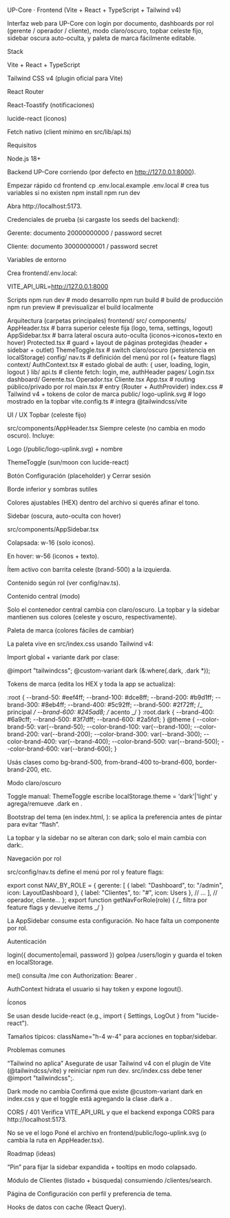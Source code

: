 UP-Core · Frontend (Vite + React + TypeScript + Tailwind v4)

Interfaz web para UP-Core con login por documento, dashboards por rol (gerente / operador / cliente), modo claro/oscuro, topbar celeste fijo, sidebar oscura auto-oculta, y paleta de marca fácilmente editable.

Stack

Vite + React + TypeScript

Tailwind CSS v4 (plugin oficial para Vite)

React Router

React-Toastify (notificaciones)

lucide-react (íconos)

Fetch nativo (client mínimo en src/lib/api.ts)

Requisitos

Node.js 18+

Backend UP-Core corriendo (por defecto en http://127.0.0.1:8000).

Empezar rápido
cd frontend
cp .env.local.example .env.local # crea tus variables si no existen
npm install
npm run dev

Abra http://localhost:5173.

Credenciales de prueba (si cargaste los seeds del backend):

Gerente: documento 20000000000 / password secret

Cliente: documento 30000000001 / password secret

Variables de entorno

Crea frontend/.env.local:

VITE_API_URL=http://127.0.0.1:8000

Scripts
npm run dev # modo desarrollo
npm run build # build de producción
npm run preview # previsualizar el build localmente

Arquitectura (carpetas principales)
frontend/
src/
components/
AppHeader.tsx # barra superior celeste fija (logo, tema, settings, logout)
AppSidebar.tsx # barra lateral oscura auto-oculta (iconos->iconos+texto en hover)
Protected.tsx # guard + layout de páginas protegidas (header + sidebar + outlet)
ThemeToggle.tsx # switch claro/oscuro (persistencia en localStorage)
config/
nav.ts # definición del menú por rol (+ feature flags)
context/
AuthContext.tsx # estado global de auth: { user, loading, login, logout }
lib/
api.ts # cliente fetch: login, me, authHeader
pages/
Login.tsx
dashboard/
Gerente.tsx
Operador.tsx
Cliente.tsx
App.tsx # routing público/privado por rol
main.tsx # entry (Router + AuthProvider)
index.css # Tailwind v4 + tokens de color de marca
public/
logo-uplink.svg # logo mostrado en la topbar
vite.config.ts # integra @tailwindcss/vite

UI / UX
Topbar (celeste fijo)

src/components/AppHeader.tsx
Siempre celeste (no cambia en modo oscuro). Incluye:

Logo (/public/logo-uplink.svg) + nombre

ThemeToggle (sun/moon con lucide-react)

Botón Configuración (placeholder) y Cerrar sesión

Borde inferior y sombras sutiles

Colores ajustables (HEX) dentro del archivo si querés afinar el tono.

Sidebar (oscura, auto-oculta con hover)

src/components/AppSidebar.tsx

Colapsada: w-16 (solo iconos).

En hover: w-56 (iconos + texto).

Ítem activo con barrita celeste (brand-500) a la izquierda.

Contenido según rol (ver config/nav.ts).

Contenido central (modo)

Solo el contenedor central cambia con claro/oscuro. La topbar y la sidebar mantienen sus colores (celeste y oscuro, respectivamente).

Paleta de marca (colores fáciles de cambiar)

La paleta vive en src/index.css usando Tailwind v4:

Import global + variante dark por clase:

@import "tailwindcss";
@custom-variant dark (&:where(.dark, .dark \*));

Tokens de marca (edita los HEX y toda la app se actualiza):

:root {
--brand-50: #eef4ff;
--brand-100: #dce8ff;
--brand-200: #b9d1ff;
--brand-300: #8eb4ff;
--brand-400: #5c92ff;
--brand-500: #2f72ff; /_ principal _/
--brand-600: #245ad8; /_ acento _/
}
:root.dark {
--brand-400: #6a9cff;
--brand-500: #3f7dff;
--brand-600: #2a5fd1;
}
@theme {
--color-brand-50: var(--brand-50);
--color-brand-100: var(--brand-100);
--color-brand-200: var(--brand-200);
--color-brand-300: var(--brand-300);
--color-brand-400: var(--brand-400);
--color-brand-500: var(--brand-500);
--color-brand-600: var(--brand-600);
}

Usás clases como bg-brand-500, from-brand-400 to-brand-600, border-brand-200, etc.

Modo claro/oscuro

Toggle manual: ThemeToggle escribe localStorage.theme = 'dark'|'light' y agrega/remueve .dark en <html>.

Bootstrap del tema (en index.html, <head>): se aplica la preferencia antes de pintar para evitar “flash”.

La topbar y la sidebar no se alteran con dark; solo el main cambia con dark:.

Navegación por rol

src/config/nav.ts define el menú por rol y feature flags:

export const NAV_BY_ROLE = {
gerente: [
{ label: "Dashboard", to: "/admin", icon: LayoutDashboard },
{ label: "Clientes", to: "#", icon: Users },
// ...
],
// operador, cliente...
};
export function getNavForRole(role) { /_ filtra por feature flags y devuelve items _/ }

La AppSidebar consume esta configuración. No hace falta un componente por rol.

Autenticación

login({ documento|email, password }) golpea /users/login y guarda el token en localStorage.

me() consulta /me con Authorization: Bearer <token>.

AuthContext hidrata el usuario si hay token y expone logout().

Íconos

Se usan desde lucide-react (e.g., import { Settings, LogOut } from "lucide-react").

Tamaños típicos: className="h-4 w-4" para acciones en topbar/sidebar.

Problemas comunes

“Tailwind no aplica”
Asegurate de usar Tailwind v4 con el plugin de Vite (@tailwindcss/vite) y reiniciar npm run dev.
src/index.css debe tener @import "tailwindcss";.

Dark mode no cambia
Confirmá que existe @custom-variant dark en index.css y que el toggle está agregando la clase .dark a <html>.

CORS / 401
Verifica VITE_API_URL y que el backend exponga CORS para http://localhost:5173.

No se ve el logo
Poné el archivo en frontend/public/logo-uplink.svg (o cambia la ruta en AppHeader.tsx).

Roadmap (ideas)

“Pin” para fijar la sidebar expandida + tooltips en modo colapsado.

Módulo de Clientes (listado + búsqueda) consumiendo /clientes/search.

Página de Configuración con perfil y preferencia de tema.

Hooks de datos con cache (React Query).
